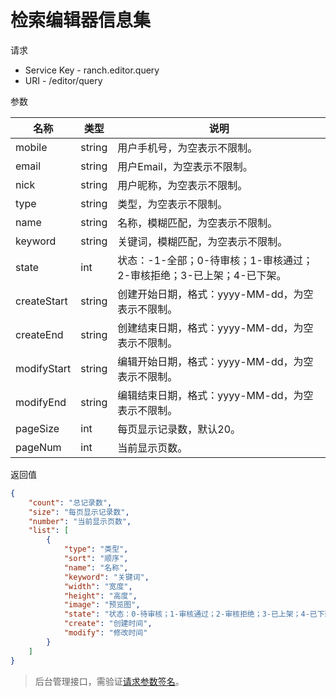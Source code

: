 # 检索编辑器信息集

请求
- Service Key - ranch.editor.query
- URI - /editor/query

参数

|名称|类型|说明|
|---|---|---|
|mobile|string|用户手机号，为空表示不限制。|
|email|string|用户Email，为空表示不限制。|
|nick|string|用户昵称，为空表示不限制。|
|type|string|类型，为空表示不限制。|
|name|string|名称，模糊匹配，为空表示不限制。|
|keyword|string|关键词，模糊匹配，为空表示不限制。|
|state|int|状态：-1-全部；0-待审核；1-审核通过；2-审核拒绝；3-已上架；4-已下架。|
|createStart|string|创建开始日期，格式：yyyy-MM-dd，为空表示不限制。|
|createEnd|string|创建结束日期，格式：yyyy-MM-dd，为空表示不限制。|
|modifyStart|string|编辑开始日期，格式：yyyy-MM-dd，为空表示不限制。|
|modifyEnd|string|编辑结束日期，格式：yyyy-MM-dd，为空表示不限制。|
|pageSize|int|每页显示记录数，默认20。|
|pageNum|int|当前显示页数。|

返回值
```json
{
    "count": "总记录数",
    "size": "每页显示记录数",
    "number": "当前显示页数",
    "list": [
        {
            "type": "类型",
            "sort": "顺序",
            "name": "名称",
            "keyword": "关键词",
            "width": "宽度",
            "height": "高度",
            "image": "预览图",
            "state": "状态：0-待审核；1-审核通过；2-审核拒绝；3-已上架；4-已下架",
            "create": "创建时间",
            "modify": "修改时间"
        }
    ]
}
```

> 后台管理接口，需验证[请求参数签名](https://github.com/heisedebaise/tephra/blob/master/tephra-ctrl/doc/sign.md)。

